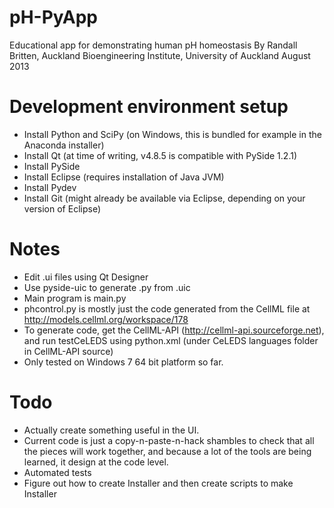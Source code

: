pH-PyApp
========
Educational app for demonstrating human pH homeostasis
By Randall Britten, Auckland Bioengineering Institute, University of Auckland
August 2013

Development environment setup
=============================
* Install Python and SciPy (on Windows, this is bundled for example in the Anaconda installer)
* Install Qt (at time of writing, v4.8.5 is compatible with PySide 1.2.1) 
* Install PySide
* Install Eclipse (requires installation of Java JVM)
* Install Pydev
* Install Git (might already be available via Eclipse, depending on your version of Eclipse)

Notes
=====
* Edit .ui files using Qt Designer
* Use pyside-uic to generate .py from .uic
* Main program is main.py
* phcontrol.py is mostly just the code generated from the CellML file at http://models.cellml.org/workspace/178
* To generate code, get the CellML-API (http://cellml-api.sourceforge.net), and run testCeLEDS using python.xml (under CeLEDS languages folder in CellML-API source)
* Only tested on Windows 7 64 bit platform so far.

Todo
====
* Actually create something useful in the UI.
* Current code is just a copy-n-paste-n-hack shambles to check that all the pieces will work together, and because a lot of the tools are being learned, it design at the code level.
* Automated tests
* Figure out how to create Installer and then create scripts to make Installer




